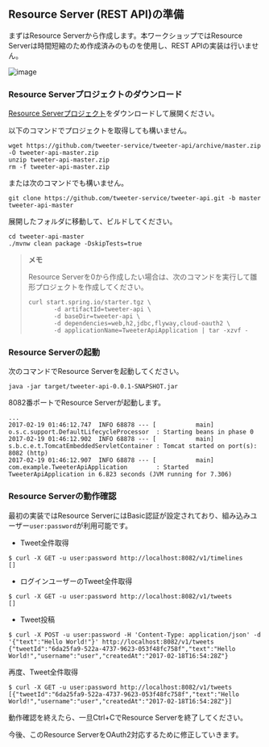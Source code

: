 ## Resource Server (REST API)の準備

まずはResource Serverから作成します。本ワークショップではResource Serverは時間短縮のため作成済みのものを使用し、REST APIの実装は行いません。

![image](https://qiita-image-store.s3.amazonaws.com/0/1852/d1174c2c-9f55-cbcd-4e49-510647293a3a.png)

### Resource Serverプロジェクトのダウンロード

[Resource Serverプロジェクト](https://github.com/tweeter-service/tweeter-api/archive/master.zip)をダウンロードして展開ください。

以下のコマンドでプロジェクトを取得しても構いません。

```
wget https://github.com/tweeter-service/tweeter-api/archive/master.zip -O tweeter-api-master.zip
unzip tweeter-api-master.zip
rm -f tweeter-api-master.zip
```

または次のコマンドでも構いません。

```
git clone https://github.com/tweeter-service/tweeter-api.git -b master tweeter-api-master
```

展開したフォルダに移動して、ビルドしてください。

```
cd tweeter-api-master
./mvnw clean package -DskipTests=true
```


> **メモ**
> 
> Resource Serverを0から作成したい場合は、次のコマンドを実行して雛形プロジェクトを作成してください。
> 
> ```
> curl start.spring.io/starter.tgz \
>        -d artifactId=tweeter-api \
>        -d baseDir=tweeter-api \
>        -d dependencies=web,h2,jdbc,flyway,cloud-oauth2 \
>        -d applicationName=TweeterApiApplication | tar -xzvf -
> ```

### Resource Serverの起動

次のコマンドでResource Serverを起動してください。

```
java -jar target/tweeter-api-0.0.1-SNAPSHOT.jar
```

8082番ポートでResource Serverが起動します。

```
...
2017-02-19 01:46:12.747  INFO 68878 --- [           main] o.s.c.support.DefaultLifecycleProcessor  : Starting beans in phase 0
2017-02-19 01:46:12.902  INFO 68878 --- [           main] s.b.c.e.t.TomcatEmbeddedServletContainer : Tomcat started on port(s): 8082 (http)
2017-02-19 01:46:12.907  INFO 68878 --- [           main] com.example.TweeterApiApplication        : Started TweeterApiApplication in 6.823 seconds (JVM running for 7.306)
```

### Resource Serverの動作確認

最初の実装ではResource ServerにはBasic認証が設定されており、組み込みユーザー`user:password`が利用可能です。


* Tweet全件取得

```
$ curl -X GET -u user:password http://localhost:8082/v1/timelines
[]
```

* ログインユーザーのTweet全件取得

```
$ curl -X GET -u user:password http://localhost:8082/v1/tweets
[]
```

* Tweet投稿

```
$ curl -X POST -u user:password -H 'Content-Type: application/json' -d '{"text":"Hello World!"}' http://localhost:8082/v1/tweets
{"tweetId":"6da25fa9-522a-4737-9623-053f48fc758f","text":"Hello World!","username":"user","createdAt":"2017-02-18T16:54:28Z"}
```

再度、Tweet全件取得

```
$ curl -X GET -u user:password http://localhost:8082/v1/tweets
[{"tweetId":"6da25fa9-522a-4737-9623-053f48fc758f","text":"Hello World!","username":"user","createdAt":"2017-02-18T16:54:28Z"}]
```

動作確認を終えたら、一旦Ctrl+CでResource Serverを終了してください。

今後、このResource ServerをOAuth2対応するために修正していきます。

